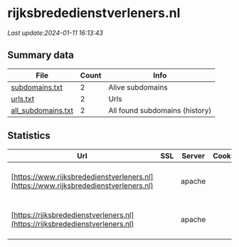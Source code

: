 # rijksbrededienstverleners.nl
*Last update:2024-01-11 16:13:43*
## Summary data
| File       | Count | Info |
|------------|-------|------|
|[subdomains.txt](/data/rijksbrededienstverleners/subdomains.txt)|2|Alive subdomains|
|[urls.txt](/data/rijksbrededienstverleners/urls.txt)|2|Urls|
|[all_subdomains.txt](/data/rijksbrededienstverleners/all_subdomains.txt)|2|All found subdomains (history)|
## Statistics
| Url | SSL | Server | Cookie | HSTS | CSP | XFO | XXP | RP | Tech |
|------------|-------|------|------|------|------|------|------|------|------|
|[https://www.rijksbrededienstverleners.nl](https://www.rijksbrededienstverleners.nl)| |apache| |:white_check_mark: | | | |:white_check_mark: |Apache HTTP Server H...|
|[https://rijksbrededienstverleners.nl](https://rijksbrededienstverleners.nl)| |apache| |:white_check_mark: | | | |:white_check_mark: |Apache HTTP Server H...|